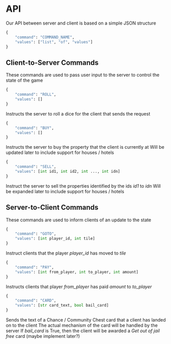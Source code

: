 # API

Our API between server and client is based on a simple JSON structure

```python
{
    "command": "COMMAND_NAME",
    "values": ["list", "of", "values"]
}
```

## Client-to-Server Commands
These commands are used to pass user input to the server to control the state of the game

```python
{
    "command": "ROLL",
    "values": []
}
```
Instructs the server to roll a dice for the client that sends the request
    
```python
{
    "command": "BUY",
    "values": []
}
```
Instructs the server to buy the property that the client is currently at
Will be updated later to include support for houses / hotels
    
```python
{
    "command": "SELL",
    "values": [int id1, int id2, int ..., int idn]
}
```
Instruct the server to sell the properties identified by the ids _id1_ to _idn_
Will be expanded later to include support for houses / hotels
    
## Server-to-Client Commands
These commands are used to inform clients of an update to the state

```python
{
    "command": "GOTO",
    "values": [int player_id, int tile]
}
```
Instruct clients that the player _player_id_ has moved to _tile_
    
```python
{
    "command": "PAY",
    "values": [int from_player, int to_player, int amount]
}
```
Instructs clients that player _from_player_ has paid _amount_ to _to_player_
    
```python
{
    "command": "CARD",
    "values": [str card_text, bool bail_card]
}
```
Sends the text of a Chance / Community Chest card that a client has landed on to the client
The actual mechanism of the card will be handled by the server
If _bail_card_ is True, then the client will be awarded a *Get out of jail free* card (maybe implement later?)
